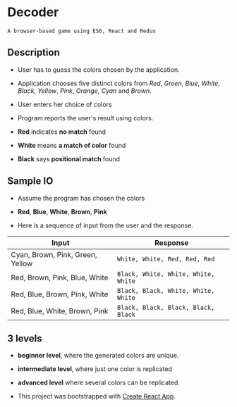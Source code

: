 # Decoder

`A browser-based game using ES6, React and Redux`

## Description

* User has to guess the colors chosen by the application. 
* Application chooses five distinct colors from *Red*, *Green*, *Blue*, *White*, *Black*, *Yellow*, *Pink*, *Orange*, *Cyan* and *Brown*. 
* User enters her choice of colors

* Program reports the user's result using colors. 
* **Red** indicates **no match** found
* **White** means  **a match of color** found
* **Black** says **positional match** found

## Sample IO
* Assume the program has chosen the colors

* **Red**, **Blue**, **White**, **Brown**, **Pink**

* Here is a sequence of input from the user and the response.

| Input| Response|
|---|---|
|Cyan, Brown, Pink, Green, Yellow|`White, White, Red, Red, Red` |
|Red, Brown, Pink, Blue, White|`Black, White, White, White, White`|
|Red, Blue, Brown, Pink, White|`Black, Black, White, White, White`|
|Red, Blue, White, Brown, Pink|`Black, Black, Black, Black, Black`|


## 3 levels

* **beginner level**, where the generated colors are unique. 
* **intermediate level**, where just one color is replicated 
* **advanced level** where several colors can be replicated.



* This project was bootstrapped with [Create React App](https://github.com/facebook/create-react-app).

